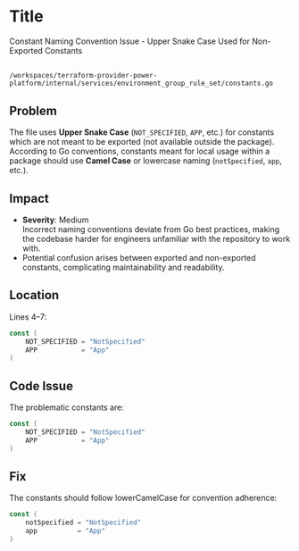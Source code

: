 # Title

Constant Naming Convention Issue - Upper Snake Case Used for Non-Exported Constants

##

`/workspaces/terraform-provider-power-platform/internal/services/environment_group_rule_set/constants.go`

## Problem

The file uses **Upper Snake Case** (`NOT_SPECIFIED`, `APP`, etc.) for constants which are not meant to be exported (not available outside the package). According to Go conventions, constants meant for local usage within a package should use **Camel Case** or lowercase naming (`notSpecified`, `app`, etc.).

## Impact

- **Severity**: Medium  
Incorrect naming conventions deviate from Go best practices, making the codebase harder for engineers unfamiliar with the repository to work with.
- Potential confusion arises between exported and non-exported constants, complicating maintainability and readability.

## Location

Lines 4–7: 
```go
const (
	NOT_SPECIFIED = "NotSpecified"
	APP           = "App"
)
```

## Code Issue

The problematic constants are:

```go
const (
	NOT_SPECIFIED = "NotSpecified"
	APP           = "App"
)
```

## Fix

The constants should follow lowerCamelCase for convention adherence:

```go
const (
	notSpecified = "NotSpecified"
	app          = "App"
)
```
